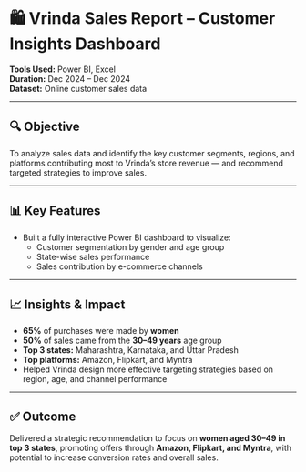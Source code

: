 # 🛍️ Vrinda Sales Report – Customer Insights Dashboard

**Tools Used:** Power BI, Excel  
**Duration:** Dec 2024 – Dec 2024  
**Dataset:** Online customer sales data  

---

## 🔍 Objective

To analyze sales data and identify the key customer segments, regions, and platforms contributing most to Vrinda’s store revenue — and recommend targeted strategies to improve sales.

---

## 📊 Key Features

- Built a fully interactive Power BI dashboard to visualize:
  - Customer segmentation by gender and age group
  - State-wise sales performance
  - Sales contribution by e-commerce channels

---

## 📈 Insights & Impact

- **65%** of purchases were made by **women**
- **50%** of sales came from the **30–49 years** age group
- **Top 3 states:** Maharashtra, Karnataka, and Uttar Pradesh
- **Top platforms:** Amazon, Flipkart, and Myntra
- Helped Vrinda design more effective targeting strategies based on region, age, and channel performance

---

## ✅ Outcome

Delivered a strategic recommendation to focus on **women aged 30–49 in top 3 states**, promoting offers through **Amazon, Flipkart, and Myntra**, with potential to increase conversion rates and overall sales.
